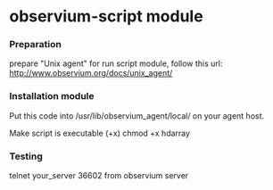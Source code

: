 # observium-script module
### Preparation
prepare "Unix agent" for run script module, follow this url:
http://www.observium.org/docs/unix_agent/

### Installation module
Put this code into /usr/lib/observium_agent/local/ on your agent host.

Make script is executable (+x)
chmod +x hdarray

### Testing
telnet your_server 36602 from observium server
